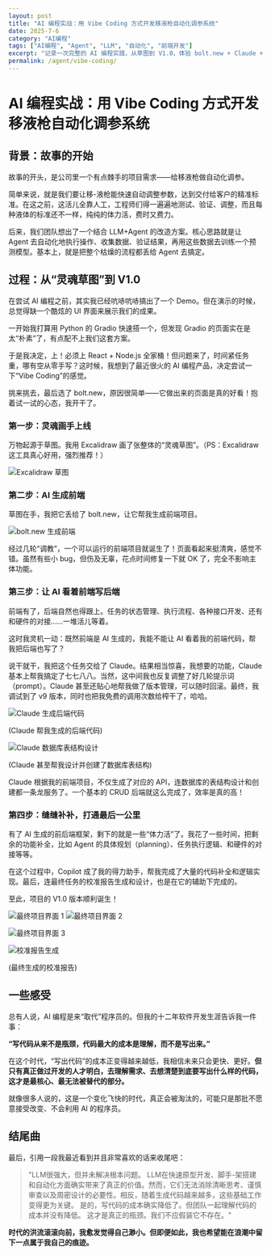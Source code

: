 ```yaml
---
layout: post
title: "AI 编程实战：用 Vibe Coding 方式开发移液枪自动化调参系统"
date: 2025-7-6
category: "AI编程"
tags: ["AI编程", "Agent", "LLM", "自动化", "前端开发"]
excerpt: "记录一次完整的 AI 编程实践，从草图到 V1.0，体验 bolt.new + Claude + Copilot 的开发流程。"
permalink: /agent/vibe-coding/
---
```


# AI 编程实战：用 Vibe Coding 方式开发移液枪自动化调参系统

## 背景：故事的开始

故事的开头，是公司里一个有点棘手的项目需求——给移液枪做自动化调参。

简单来说，就是我们要让移-液枪能快速自动调整参数，达到交付给客户的精准标准。在这之前，这活儿全靠人工，工程师们得一遍遍地测试、验证、调整，而且每种液体的标准还不一样，纯纯的体力活，费时又费力。

后来，我们团队想出了一个结合 LLM+Agent 的改造方案。核心思路就是让 Agent 去自动化地执行操作、收集数据、验证结果，再用这些数据去训练一个预测模型。基本上，就是把整个枯燥的流程都丢给 Agent 去搞定。

## 过程：从“灵魂草图”到 V1.0

在尝试 AI 编程之前，其实我已经吭哧吭哧搞出了一个 Demo。但在演示的时候，总觉得缺一个酷炫的 UI 界面来展示我们的成果。

一开始我打算用 Python 的 Gradio 快速搭一个，但发现 Gradio 的页面实在是太“朴素”了，有点配不上我们这套方案。

于是我决定，上！必须上 React + Node.js 全家桶！但问题来了，时间紧任务重，哪有空从零手写？这时候，我想到了最近很火的 AI 编程产品，决定尝试一下“Vibe Coding”的感觉。

挑来挑去，最后选了 bolt.new，原因很简单——它做出来的页面是真的好看！抱着试一试的心态，我开干了。

### 第一步：灵魂画手上线

万物起源于草图。我用 Excalidraw 画了张整体的“灵魂草图”。（PS：Excalidraw 这工具真心好用，强烈推荐！）

![Excalidraw 草图](/assets/images/agent/0372201cb78a4a25aa887d64fae6cec5.png)


### 第二步：AI 生成前端

草图在手，我把它丢给了 bolt.new，让它帮我生成前端项目。

![bolt.new 生成前端](/assets/images/agent/3fd7ef5bcfaa4ee59c714af3d921ffb0.png)


经过几轮“调教”，一个可以运行的前端项目就诞生了！页面看起来挺清爽，感觉不错。虽然有些小 bug，但伤及无辜，花点时间修复一下就 OK 了，完全不影响主体功能。

### 第三步：让 AI 看着前端写后端

前端有了，后端自然也得跟上。任务的状态管理、执行流程、各种接口开发、还有和硬件的对接……一堆活儿等着。

这时我灵机一动：既然前端是 AI 生成的，我能不能让 AI 看着我的前端代码，帮我把后端也写了？

说干就干，我把这个任务交给了 Claude。结果相当惊喜，我想要的功能，Claude 基本上帮我搞定了七七八八。当然，这中间我也反复调整了好几轮提示词（prompt）。Claude 甚至还贴心地帮我做了版本管理，可以随时回滚。最终，我调试到了 v9 版本，同时也把我免费的调用次数给榨干了，哈哈。

![Claude 生成后端代码](/assets/images/agent/9a5f68eaecb746d18586840509bab405.png)

(Claude 帮我生成的后端代码)

![Claude 数据库表结构设计](/assets/images/agent/e5af2f7398014dfd8c80215f1e489b97.png)

(Claude 甚至帮我设计并创建了数据库表结构)

Claude 根据我的前端项目，不仅生成了对应的 API，连数据库的表结构设计和创建都一条龙服务了。一个基本的 CRUD 后端就这么完成了，效率是真的高！

### 第四步：缝缝补补，打通最后一公里

有了 AI 生成的前后端框架，剩下的就是一些“体力活”了。我花了一些时间，把剩余的功能补全，比如 Agent 的具体规划（planning）、任务执行逻辑、和硬件的对接等等。

在这个过程中，Copilot 成了我的得力助手，帮我完成了大量的代码补全和逻辑实现。最后，连最终任务的校准报告生成和设计，也是在它的辅助下完成的。

至此，项目的 V1.0 版本顺利诞生！

![最终项目界面 1](/assets/images/agent/e4e24f04206f44f6b179e1560bb27f0b.png)
![最终项目界面 2](/assets/images/agent/980b771197ad43dfb3fe786c554980cd.png)

![最终项目界面 3](/assets/images/agent/119e45f8395b434481ee05ae6ed52f82.png)

![校准报告生成](/assets/images/agent/93760d0ec9be4257aa94307f9ded88cf.png)


(最终生成的校准报告)

## 一些感受

总有人说，AI 编程是来“取代”程序员的。但我的十二年软件开发生涯告诉我一件事：

**“写代码从来不是瓶颈，代码最大的成本是理解，而不是写出来。”**

在这个时代，“写出代码”的成本正变得越来越低，我相信未来只会更快、更好。**但只有真正做过开发的人才明白，去理解需求、去想清楚到底要写出什么样的代码，这才是最核心、最无法被替代的部分。**

就像很多人说的，这是一个变化飞快的时代，真正会被淘汰的，可能只是那批不愿意接受改变、不会利用 AI 的程序员。

##  结尾曲
最后，引用一段我最近看到并且非常喜欢的话来收尾吧：
>   "LLM很强大，但并未解决根本问题。
> LLM在快速原型开发、脚手-架搭建和自动化方面确实带来了真正的价值。然而，它们无法消除清晰思考、谨慎审查以及周密设计的必要性。相反，随着生成代码越来越多，这些基础工作变得更为关键。
> 是的，写代码的成本确实降低了。但团队一起理解代码的成本并没有降低。
> 这才是真正的瓶颈。我们不应假装它不存在。"

**时代的洪流滚滚向前，我愈发觉得自己渺小。但即便如此，我也希望能在浪潮中留下一点属于我自己的痕迹。**
